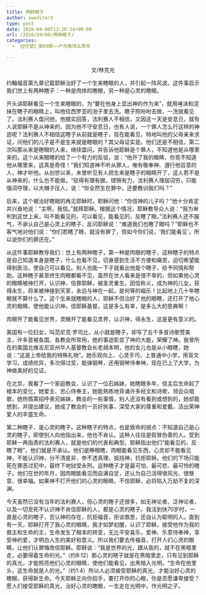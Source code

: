 ```yaml
---
title: 两种瞎子
author: sweditor3
type: post
date: 2016-04-08T13:26:34+00:00
url: /2016/04/08/两种瞎子/
categories:
  - 《@守望》第89期——户外敬拜五周年

---
```

<p style="text-align: center;">
  文/林克光
</p>

约翰福音第九章记载耶稣治好了一个生来瞎眼的人，并引起一阵风波。这件事启示我们世上有两种瞎子：一种是肉体的瞎眼，另一种是心灵的瞎眼。 

开头讲耶稣看见一个生来瞎眼的，为&ldquo;要在他身上显出神的作为来&rdquo;，就用唾沫和泥抹在瞎子的眼睛上，叫他往西罗亚的池子里去洗。瞎子照吩咐去做，一洗就看见了。法利赛人盘问他，他据实回答，法利赛人不相信，又因这一天是安息日，就有人说耶稣不是从神来的，因为他不守安息日，也有人说，一个罪人怎么行这样的神迹呢？法利赛人不相信这瞎子从前就是瞎子，现在能看见，特地叫他的父母亲来求证，问他们的儿子是不是生来就是瞎眼的？其父母证实是。他们还是不相信，第二次叫那从来是瞎眼的人来，继续盘问，并告诉他耶稣是个罪人，不知道他是从哪里来的。这个从来眼瞎的给了一个有力的反驳，说：&ldquo;他开了我的眼睛，你竞不知道他从哪里来，这真是奇怪！&rdquo;我们知道神不听从罪人，唯有敬奉神、遵行他旨意的人，神才听他。从创世以来，未曾听见有人把生来是瞎子的眼睛开了，这人若不是从神来的，什么也不能做。&ldquo;驳得有理有据，铿锵有力，法利赛人理屈词穷，只能强词夺理，以大帽子压人，说：&ldquo;你全然生在罪中，还要教训我们吗？&rdquo; 

后来，这个被治好瞎眼的再见耶稣时，耶稣问他：&ldquo;你信神的儿子吗？&rdquo;他十分肯定并兴奋地说：&ldquo;主啊，我信。&rdquo;就拜耶稣。根据这个情况，耶稣教导众人说：&ldquo;我为审判到这世上来，叫不能看见的，可以看见，能看见的，反瞎了眼。&rdquo;法利赛人还不服气，不承认自己是心灵上的瞎子，反问耶稣说：&ldquo;难道我们也瞎了眼吗？&rdquo;耶稣也不客气地对他们说：&ldquo;你们若瞎了眼，就没有罪了，但如今你们说，&lsquo;我们能看见&rsquo;，所以说你们的罪还在。&rdquo; 

从这件事耶稣教导我们：世上有两种瞎子，第一种是肉眼的瞎子，这种瞎子的特点是自己知道本身是瞎子，什么也看不见，切身感到生活不方便和痛苦，迫切希望能得到医治，使自己可以看见。别人也能一下子就看出他是个瞎子，给予同情和帮助。这种瞎子甚至终生肉眼都看不见，虽然在世人看来是很不幸的，但如果他心灵的眼睛被神打开，认识神，信靠耶稣，被圣灵重生，因信称义，成为神的儿女，获得永生，将来被神接到天家，永远与神在一起，是何等的福乐！比起地上几十年瞎眼就不算什么了。这个生来就瞎眼的人，耶稣不但治好了他的眼瞎，还打开了他心灵的眼睛，使他能认识神，信耶稣基督，这是多么有幸，是多么大的恩典啊！ 

肉眼开了能看见世界，灵眼开了能看见灵界，认识神，得永生，这是更有意义的。 

美国有一位妇女，叫范尼克&middot;罗司比，从小就是瞎子，却写了五千多首诗歌赞美主，许多首被各国、各教会所常用，她的事迹彰显了神的大能，荣耀了神。我曾所在的美国北维吉尼亚州华人基督教会长老胡本明，他的女儿也是从小眼瞎，她说：&ldquo;这是上帝给我的特殊礼物&rdquo;。她乐观向上、心灵手巧，上普通中小学，用盲文学习，成绩优异，多次得过奖，能弹钢琴，还用钢琴侍奉神，现在已上了大学，为神做美好的见证。 

在北京，我看了一个家庭教会，认识了一位石姊妹，她瞎眼多年，信主后生命起了根本的变化，她爱主、忠心侍奉主，她能熟练地背诵许多经文和诗歌，领会众唱歌，她热情第招呼弟兄姊妹，教会的一些事情，别人还没有看到或想到的，她却能想到，并提出建议，她成了教会的一员好执事，深受大家的尊重和爱戴，活出荣神爱人的丰盛生命。 

第二种瞎子，是心灵的瞎子。这种瞎子的特点，也是致命的弱点：不知道自己是心灵的瞎子，即使别人向他指出来，他也不肯认。这种人往往是假冒伪善的人。受到耶稣一再指责的法利赛人，就是他们的代表和典型。耶稣指出他们&ldquo;能看见的，反瞎了眼&rdquo;，他们就是不承认。他们是睁眼瞎，肉眼能看见东西，心灵却不能看见神，不能认识神，分不清是非，参不透真理，抵挡神，抗拒耶稣。他们的下场只能死在罪恶过犯中，最终下地狱受永刑。这种瞎子才是最可怕、最可悲、最可怜的瞎子。他们在世的年月，因肉眼能看见而自满自足，还认为自己活得很风光、很惬意、很幸福。如果神不打开他们的心灵的眼睛，不信耶稣，必将陷入万劫不复的深渊。 

今天虽然已没有当年的法利赛人，但心灵的瞎子还很多，如无神论者、泛神论者，以及一切至死不认识神不肯信耶稣的人，都是心灵的瞎子。我活到快70岁时，一直是心灵的瞎子，否认神的存在，抗拒福音，拒谈救恩，还自认为聪明的人。直到有一天，耶稣打开了我心灵的眼睛，我才如梦初醒，认识了耶稣，接受他作为我的救主和生命的主，生命发生了根本的转变，无比平安喜乐，爱神、乐意侍奉神，享受神的爱，才明白人生的美好和意义。所以我们要去传福音，打开人们心灵的眼睛，让他们认罪悔改信耶稣。耶稣说：&ldquo;我是世界的光，跟从我的，就不在黑暗里走，必要得着生命的光。&rdquo;（约8:12）那心灵的瞎子就是在黑暗里走，只有见到耶稣的真光，才能照亮他们心灵的眼睛，使他们能看见，出黑暗入光明。&ldquo;生命在他里头，这生命就是人的光。&rdquo;（约1:4）所以人必须接受耶稣的真光，才能治好心灵的瞎眼，获得新生命。今天耶稣正向你招手，要打开你的心眼，你是否愿谦卑接受？愿人们接受耶稣的真光，治好心灵的瞎眼，一生走在光明中，作光明之子。